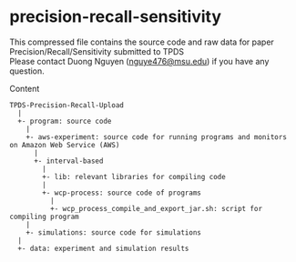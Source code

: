 # precision-recall-sensitivity
This compressed file contains the source code and raw data for paper Precision/Recall/Sensitivity submitted to TPDS  
Please contact Duong Nguyen (nguye476@msu.edu) if you have any question.  

Content  
```
TPDS-Precision-Recall-Upload  
  |  
  +- program: source code  
    |  
    +- aws-experiment: source code for running programs and monitors on Amazon Web Service (AWS)  
      |  
      +- interval-based  
        |  
        +- lib: relevant libraries for compiling code  
        |  
        +- wcp-process: source code of programs  
          |  
          +- wcp_process_compile_and_export_jar.sh: script for compiling program  
    |
    +- simulations: source code for simulations
  |  
  +- data: experiment and simulation results  
```  
